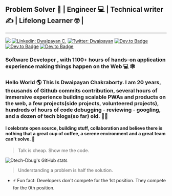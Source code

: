 ## Problem Solver 🧩 | Engineer 💻 | Technical writer ✍  | Lifelong Learner 🤓 | 
---
<!-- [![GitHub Dtech-Dbug](https://img.shields.io/github//Dtech-Dbug?label=follow&style=social)](https://github.com/Dtech-Dbug) -->
![](https://komarev.com/ghpvc/?username=Dtech-Dbug&color=blue&style=plastic&label=VIEWS)
[![Linkedin: Dwaipayan C.](https://img.shields.io/badge/follow-Dwaipayan%20C.-blue?style=flat-square&logo=Linkedin&logoColor=white&link=https://www.linkedin.com/in/dwaipayanchakroborty/)](https://www.linkedin.com/in/dwaipayanchakroborty/)
[![Twitter: Dwaipayan](https://img.shields.io/twitter/follow/Dwaipayanhere?style=social)](https://twitter.com/Dwaipayanhere)
[![Dev.to Badge](https://img.shields.io/badge/-@dtech%20dbug-black?style=flat-square&labelColor=000000&logo=Dev.to&link=https://dev.to/dtechdbug)](https://dev.to/dtechdbug)
[![Dev.to Badge](https://img.shields.io/badge/-@dtech%20dbug-blue?style=flat-square&labelColor=blue&logo=hashnode&link=https://dwaipayan.hashnode.dev/)](https://dwaipayan.hashnode.dev/)
[![Dev.to Badge](https://img.shields.io/badge/-@dtech%20dbug-darkred?style=flat-square&labelColor=white&logo=npm&link=https://www.npmjs.com/~dtech-dbug)](https://www.npmjs.com/~dtech-dbug)


### Software Developer , with  1100+ hours of hands-on application experience making things happen on the Web 💻 🕸

### Hello World 🌎 This Is Dwaipayan Chakraborty. I am 20 years, thousands of Github commits contribution, several hours of immersive experience building scalable PWAs and products on the web, a few projects(side projects, volunteered projects), hundreds of hours of code debugging - reviewing - googling, and a dozen of tech blogs(so far) old. 🧙‍♂️

#### I celebrate open source, building stuff, collaboration and believe there is nothing that a great cup of coffee, a serene environment and a great team can't solve. 🤝

> Talk is cheap. Show me the code.

![Dtech-Dbug's GitHub stats](https://github-readme-stats.vercel.app/api?username=Dtech-Dbug&count_private=true&show_icons=true&theme=tokyonight)

<!-- <div style="display: inline_block"><br>
  <img align="center" alt="Max-Dart" height="30" width="40" src="https://cdn.jsdelivr.net/gh/devicons/devicon/icons/react/react-original.svg" />
  <img align="center" alt="Max-Js" height="30" width="40" src="https://raw.githubusercontent.com/devicons/devicon/master/icons/javascript/javascript-plain.svg">
  <img align="center" alt="Max-Js" height="30" width="40" src="https://raw.githubusercontent.com/devicons/devicon/master/icons/typescript/typescript-plain.svg">
  <img align="center" alt="Max-Python" height="30" width="40" src="https://raw.githubusercontent.com/devicons/devicon/master/icons/nodejs/nodejs-original.svg">
  <img align="center" alt="Max-Js" height="30" width="40" src="https://raw.githubusercontent.com/devicons/devicon/master/icons/express/express-original.svg">
  <img align="center" alt="Max-Js" height="30" width="40" src="https://raw.githubusercontent.com/devicons/devicon/master/icons/mongodb/mongodb-original.svg">
  <img align="center" alt="Max-Js" height="30" width="40" src="https://raw.githubusercontent.com/devicons/devicon/master/icons/postgresql/postgresql-original.svg">

  <img align="center" alt="Max-Js" height="30" width="40" src="https://raw.githubusercontent.com/devicons/devicon/master/icons/redux/redux-original.svg">
  <img align="center" alt="Max-HTML" height="30" width="40" src="https://raw.githubusercontent.com/devicons/devicon/master/icons/html5/html5-original.svg">
  <img align="center" alt="Max-CSS" height="30" width="40" src="https://raw.githubusercontent.com/devicons/devicon/master/icons/css3/css3-original.svg">
  <img align="center" alt="Max-CSS" height="30" width="40" src="https://raw.githubusercontent.com/devicons/devicon/master/icons/git/git-original.svg">
  <img align="center" alt="Max-CSS" height="30" width="40" src="https://raw.githubusercontent.com/devicons/devicon/master/icons/github/github-original.svg">
</div>
<br/> -->

<!-- [![Top Langs](https://github-readme-stats.vercel.app/api/top-langs/?username=Dtech-Dbug)](https://github.com/anuraghazra/github-readme-stats) -->





> Understanding a problem is half the solution.




<!-- ### Words : Curious , Creative , Empathetic , Music Geek , Quick Learner , Resourceful.👋 -->
- ⚡ Fun fact: Developers don't compete for the 1st position. They compete for the 0th position.
<!-- ![7ded64a15523ced896792943f383c22a](https://user-images.githubusercontent.com/74761990/122115230-d95ed900-ce41-11eb-8951-152176061cf5.jpg) -->



<!--
**Dtech-Dbug/Dtech-Dbug** is a ✨ _special_ ✨ repository because its `README.md` (this file) appears on your GitHub profile.

Here are some ideas to get you started:-->

<!-- *Non-tech Skills : Communication , Collaboration , Emotional intelligence , Flexibility , Problem Analysis.*

*Tech-Skills : Wordpress , HTML, CSS, JavaScript , TypeScript React , Redux , NodeJS, ExpressJS, MongoDB ,PostgreSQL, Netlify, Firebase, Github, Google Search*

*Other Interests: Marketing, Startups, Social Entrepreneurship , Establishing genuine connections with interesting people.*
 -->

<!-- #### Here's something that you may wanna know 😉
- 🧙‍♂️Dtech-Dbug is my alter ego.
- 🔭 Dtech-Dbug is currently working on Covigency, & leading a small team team of Engineers & Designers across several places of India. Also a close part of it's marketing team💼
- 🌱 Dtech-Dbug is currently learning typescript and PostgreSQL.
- 👯 Dtech-Dbug is open to proposals of collaboration on Exciting Projects/ Startup oppurtunities.
- 🤔 Dtech-Dbug is looking for help with 'How to write a proper Bio'.
- 💬 Ask Dtech-Dbug about: Anything. Dtech-Dubg would love to hit off a decent converstation. If he don't know, he will learn.He loves to. 🤓
- 📫 How to reach Dtech-Dbug: [Twitter](https://twitter.com/Dwaipayanhere), [LinkedIn](https://www.linkedin.com/in/dwaipayan-chakroborty-919abb1a1/), Mail(least convinient)
 -->



<!-- ***If you have read it this far , I am so glad you checked up on me 🤗❤  There is something I would love to gift you🎁, look below 👀***
[*Here's a collection of ~10 Hours of amazing music,that I have been curating from the start of this year. If you love music , you cant miss it 🎧*](https://open.spotify.com/playlist/3shrTaKRPsbbONVYh1Yu17)
 -->
<!-- *Found any of these interesting? 🤔* -->
<!-- ### Feel free to Drop a '👋' on any of my socials, if you wanna join for a quick chat ⏱, give review of the above playlist , or discuss business...💼
### I will be thrilled to cooperate. 🤝

#### Looking to find more 😵 or the easiest way(s) to reach out to me? 🤗 [Check Here 🔗](https://linkfolio-dee.netlify.app/) -->








